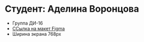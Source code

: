 # Студент: Аделина Воронцова
- Группа ДИ-16
- [ССылка на макет Figma](https://www.figma.com/design/hD2jSAgEJ9p48dFAnZjdiA/Travel-Website-Landing-Page-(Community)?node-id=720-964&t=OIRWEa6mMdwWXDBi-0)
- Ширина экрана 768px

